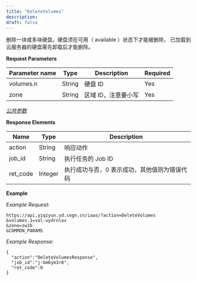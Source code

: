 ```yaml
---
title: "DeleteVolumes"
description: 
draft: false
---
```




删除一块或多块硬盘。硬盘须在可用（ available ）状态下才能被删除， 已加载到云服务器的硬盘需先卸载后才能删除。

**Request Parameters**

| Parameter name | Type | Description | Required |
| --- | --- | --- | --- |
| volumes.n | String | 硬盘 ID | Yes |
| zone | String | 区域 ID，注意要小写 | Yes |

[_公共参数_](../../../parameters/)

**Response Elements**

| Name | Type | Description |
| --- | --- | --- |
| action | String | 响应动作 |
| job_id | String | 执行任务的 Job ID |
| ret_code | Integer | 执行成功与否，0 表示成功，其他值则为错误代码 |

**Example**

_Example Request_:

```
https://api.yiqiyun.sd.cegn.cn/iaas/?action=DeleteVolumes
&volumes.1=vol-uydrnlax
&zone=zw1b
&COMMON_PARAMS
```

_Example Response_:

```
{
  "action":"DeleteVolumesResponse",
  "job_id":"j-bm6ym3r8",
  "ret_code":0
}
```
